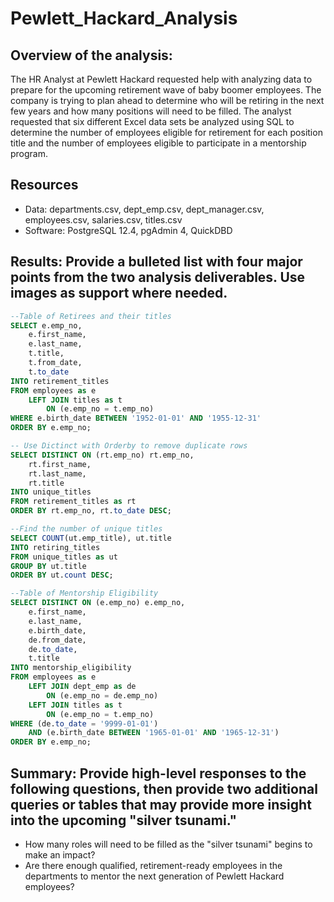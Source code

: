 # Pewlett_Hackard_Analysis

## Overview of the analysis: 

The HR Analyst at Pewlett Hackard requested help with analyzing data to prepare for the upcoming retirement wave of baby boomer employees.  The company is trying to plan ahead to determine who will be retiring in the next few years and how many positions will need to be filled.  The analyst requested that six different Excel data sets be analyzed using SQL to determine the number of employees eligible for retirement for each position title and the number of employees eligible to participate in a mentorship program.

## Resources

 - Data: departments.csv, dept_emp.csv, dept_manager.csv, employees.csv, salaries.csv, titles.csv
 - Software: PostgreSQL 12.4, pgAdmin 4, QuickDBD

## Results: Provide a bulleted list with four major points from the two analysis deliverables. Use images as support where needed.
```sql
--Table of Retirees and their titles
SELECT e.emp_no,
    e.first_name,
    e.last_name,
    t.title,
    t.from_date,
    t.to_date
INTO retirement_titles
FROM employees as e
    LEFT JOIN titles as t
        ON (e.emp_no = t.emp_no)
WHERE e.birth_date BETWEEN '1952-01-01' AND '1955-12-31'
ORDER BY e.emp_no;
```

```sql
-- Use Dictinct with Orderby to remove duplicate rows
SELECT DISTINCT ON (rt.emp_no) rt.emp_no,
    rt.first_name,
    rt.last_name,
    rt.title
INTO unique_titles
FROM retirement_titles as rt
ORDER BY rt.emp_no, rt.to_date DESC;
```

```sql
--Find the number of unique titles
SELECT COUNT(ut.emp_title), ut.title
INTO retiring_titles
FROM unique_titles as ut
GROUP BY ut.title
ORDER BY ut.count DESC;
```

```sql
--Table of Mentorship Eligibility
SELECT DISTINCT ON (e.emp_no) e.emp_no, 
    e.first_name,
    e.last_name,
    e.birth_date,
    de.from_date,
    de.to_date,
    t.title
INTO mentorship_eligibility
FROM employees as e
	LEFT JOIN dept_emp as de
    	ON (e.emp_no = de.emp_no)
	LEFT JOIN titles as t
    	ON (e.emp_no = t.emp_no)
WHERE (de.to_date = '9999-01-01')
    AND (e.birth_date BETWEEN '1965-01-01' AND '1965-12-31')
ORDER BY e.emp_no;
```


## Summary: Provide high-level responses to the following questions, then provide two additional queries or tables that may provide more insight into the upcoming "silver tsunami."
 - How many roles will need to be filled as the "silver tsunami" begins to make an impact?
 - Are there enough qualified, retirement-ready employees in the departments to mentor the next generation of Pewlett Hackard employees?

